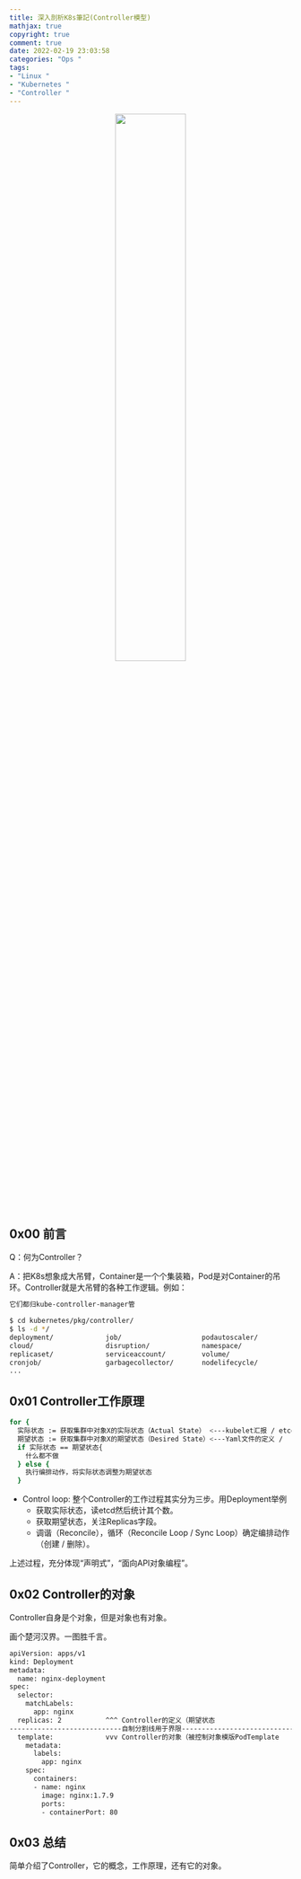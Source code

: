 ```yaml
---
title: 深入剖析K8s筆記(Controller模型)
mathjax: true
copyright: true
comment: true
date: 2022-02-19 23:03:58
categories: "Ops "
tags:
- "Linux "
- "Kubernetes "
- "Controller "
---
```


<center><img src="https://img.madebug.net/m4d3bug/images-of-website/master/blog/operator-controller-reconciliation.jpeg" width=50% /></center>

## 0x00 前言
Q：何为Controller？

<!--more -->

A：把K8s想象成大吊臂，Container是一个个集装箱，Pod是对Container的吊环。Controller就是大吊臂的各种工作逻辑。例如：

```bash
它们都归kube-controller-manager管

$ cd kubernetes/pkg/controller/
$ ls -d */              
deployment/             job/                    podautoscaler/          
cloud/                  disruption/             namespace/              
replicaset/             serviceaccount/         volume/
cronjob/                garbagecollector/       nodelifecycle/          replication/            statefulset/            daemon/
...
```
## 0x01 Controller工作原理
```bash
for {
  实际状态 := 获取集群中对象X的实际状态（Actual State） <---kubelet汇报 / etcd / Controller自己收集
  期望状态 := 获取集群中对象X的期望状态（Desired State）<---Yaml文件的定义 / 
  if 实际状态 == 期望状态{
    什么都不做
  } else {
    执行编排动作，将实际状态调整为期望状态
  }
```
* Control loop: 整个Controller的工作过程其实分为三步。用Deployment举例
   * 获取实际状态，读etcd然后统计其个数。
   * 获取期望状态，关注Replicas字段。
   * 调谐（Reconcile），循环（Reconcile Loop / Sync Loop）确定编排动作（创建 / 删除）。

上述过程，充分体现“声明式”，“面向API对象编程”。

## 0x02 Controller的对象
Controller自身是个对象，但是对象也有对象。

画个楚河汉界。一图胜千言。

```bash
apiVersion: apps/v1                   
kind: Deployment                        
metadata:                               
  name: nginx-deployment
spec:
  selector:
    matchLabels:
      app: nginx
  replicas: 2           ^^^ Controller的定义（期望状态
----------------------------自制分割线用于界限-----------------------------
  template:             vvv Controller的对象（被控制对象模版PodTemplate
    metadata:
      labels:
        app: nginx
    spec:
      containers:
      - name: nginx
        image: nginx:1.7.9
        ports:
        - containerPort: 80
```
## 0x03 总结
简单介绍了Controller，它的概念，工作原理，还有它的对象。

